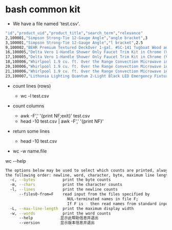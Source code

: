 # bash common kit

- We have a file named 'test.csv'.
```bash
"id","product_uid","product_title","search_term","relevance"
2,100001,"Simpson Strong-Tie 12-Gauge Angle","angle bracket",3
3,100001,"Simpson Strong-Tie 12-Gauge Angle","l bracket",2.5
9,100002,"BEHR Premium Textured DeckOver 1-gal. #SC-141 Tugboat Wood and Concrete Coating","deck over",3
16,100005,"Delta Vero 1-Handle Shower Only Faucet Trim Kit in Chrome (Valve Not Included)","rain shower head",2.33
17,100005,"Delta Vero 1-Handle Shower Only Faucet Trim Kit in Chrome (Valve Not Included)","shower only faucet",2.67
18,100006,"Whirlpool 1.9 cu. ft. Over the Range Convection Microwave in Stainless Steel with Sensor Cooking","convection otr",3
20,100006,"Whirlpool 1.9 cu. ft. Over the Range Convection Microwave in Stainless Steel with Sensor Cooking","microwave over stove",2.67
21,100006,"Whirlpool 1.9 cu. ft. Over the Range Convection Microwave in Stainless Steel with Sensor Cooking","microwaves",3
23,100007,"Lithonia Lighting Quantum 2-Light Black LED Emergency Fixture Unit","emergency light",2.67
```

- count lines (rows)
    - wc -l test.csv

- count columns 
    - awk -F',' '{print NF;exit}' test.csv
    - head -10 test.csv | awk -F',' '{print NF}'

- return some lines
    - head -10 test.csv
    

- wc -w name.file 

wc --help
```bash
The options below may be used to select which counts are printed, always in
the following order: newline, word, character, byte, maximum line length.
  -c, --bytes            print the byte counts
  -m, --chars            print the character counts
  -l, --lines            print the newline counts
      --files0-from=F    read input from the files specified by
                           NUL-terminated names in file F;
                           If F is - then read names from standard input
  -L, --max-line-length  print the maximum display width
  -w, --words            print the word counts
      --help            显示此帮助信息并退出
      --version         显示版本信息并退出
```

